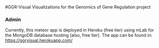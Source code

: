 #GGR-Visual
Visualizations for the Genomics of Gene Regulation project

### Admin
Currently, this meteor app is deployed in Heroku (free tier) using mLab for the MongoDB database hosting (also, free tier). The app can be found in: https://ggrvisual.herokuapp.com/
